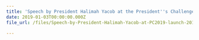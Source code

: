 ```yaml
---
title: 'Speech by President Halimah Yacob at the President''s Challenge 2019 Launch'
date: 2019-01-03T00:00:00.000Z
file_url: /files/Speech-by-President-Halimah-Yacob-at-PC2019-launch-2019-01-030.pdf

---
```


